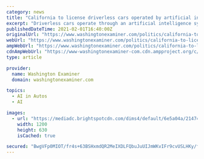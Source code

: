 ```yaml
---
category: news
title: "California to license driverless cars operated by artificial intelligence"
excerpt: "Driverless cars operate through an artificial intelligence system designed to ... “Companies like Google’s Waymo have put AI inside virtual cars and have the vehicles 'drive' billions of ..."
publishedDateTime: 2021-02-01T16:40:00Z
originalUrl: "https://www.washingtonexaminer.com/politics/california-to-license-driverless-cars-operated-by-artificial-intelligence"
webUrl: "https://www.washingtonexaminer.com/politics/california-to-license-driverless-cars-operated-by-artificial-intelligence"
ampWebUrl: "https://www.washingtonexaminer.com/politics/california-to-license-driverless-cars-operated-by-artificial-intelligence"
cdnAmpWebUrl: "https://www-washingtonexaminer-com.cdn.ampproject.org/c/s/www.washingtonexaminer.com/politics/california-to-license-driverless-cars-operated-by-artificial-intelligence"
type: article

provider:
  name: Washington Examiner
  domain: washingtonexaminer.com

topics:
  - AI in Autos
  - AI

images:
  - url: "https://mediadc.brightspotcdn.com/dims4/default/6e5a04a/2147483647/strip/true/crop/2100x1103+0+149/resize/1200x630!/quality/90/?url=https%3A%2F%2Fmediadc.brightspotcdn.com%2Fd9%2Ff7%2Fe529bb32b60c2c886b0d7fcdb544%2Fbdd85bcb540d61d104dc9a9f3054459e.jpg"
    width: 1200
    height: 630
    isCached: true

secured: "BwgVFp0MIOT/fr4s+63BSHxmdQR2MeIXDLFQbuJuUIJmWKvIFr9cvUSLHKy/f75LwuNnQzjbolRK9KLkEAi8dPaqFHrrJzYylKFL2jlylPolewlVkI/Xy/CU/Cfxrs7FIVSKEpDiltgrSZoN+DwO2ERWLswM0o61jYjJtpsLo2YM4bJ90lyhh/KzpeHMqnnkEaXYFAfjMVDys3+kOdkPeQP8ShMkT4AJPFyBwLg55zpai50xpWqhBW4mmuIiED2YtmHKwEKsc6BSe5SUen1YDNSm2e6ghVZ63uTUI5d/0UIkyL+ixOC03CdfA8aGnBnx0ZG7vv8jlOsMsVvSSLF3jl7CZwHNMwHAUPf9mX4sn9s=;FUNW949g9Vwgufe5wok9pw=="
---
```


